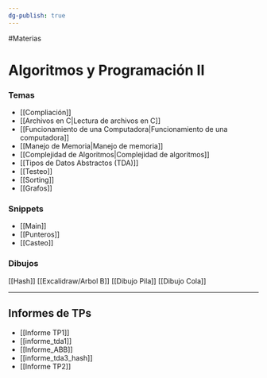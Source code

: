 ```yaml
---
dg-publish: true
---
```

#Materias 
# Algoritmos y Programación II
### Temas
- [[Compliación]]
- [[Archivos en C|Lectura de archivos en C]]
- [[Funcionamiento de una Computadora|Funcionamiento de una computadora]]
- [[Manejo de Memoria|Manejo de memoria]]
- [[Complejidad de Algoritmos|Complejidad de algoritmos]]
- [[Tipos de Datos Abstractos (TDA)]]
- [[Testeo]]
- [[Sorting]]
- [[Grafos]]


### Snippets
- [[Main]]
- [[Punteros]]
 - [[Casteo]]

### Dibujos
[[Hash]]
[[Excalidraw/Arbol B]]
[[Dibujo Pila]]
[[Dibujo Cola]]


---
## Informes de TPs
- [[Informe TP1]]
- [[informe_tda1]]
- [[Informe_ABB]]
- [[informe_tda3_hash]]
- [[Informe TP2]]